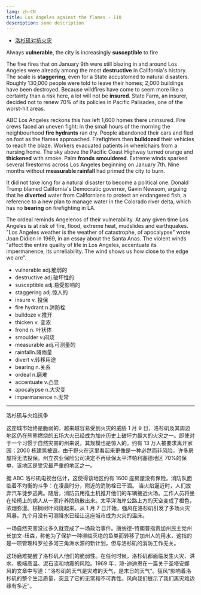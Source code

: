 ```yaml
---
lang: zh-CN
title: Los Angeles against the flames - 110
description: some description
---
```


- [洛杉矶对抗火灾](https://www.youtube.com/watch?v=f7khvy1vUQQ&t=987s)

Always **vulnerable**, the city is increasingly **susceptible** to fire

The five fires that on January 9th were still blazing in and around Los Angeles were already among the most **destructive** in California's history. The scale is **staggering**, even for a State accustomed to natural disasters. Roughly 130,000 people were told to leave their homes; 2,000 buildings have been destroyed.
Because wildfires have come to seem more like a certainty than a risk here, a lot will not be **insured**. State Farm, an insurer, decided not to renew 70% of its policies in Pacific Palisades, one of the worst-hit areas.

ABC Los Angeles reckons this has left 1,600 homes there uninsured. Fire crews faced an uneven fight: in the small hours of the morning the neighbourhood **fire hydrants** ran dry. People abandoned their cars and fled on foot as
the flames approached. Firefighters then **bulldozed** their vehicles to reach the blaze. Workers evacuated patients in wheelchairs from a nursing home. The sky above the Pacific Coast Highway turned orange and **thickened** with smoke. Palm **fronds** **smouldered**. Extreme winds sparked several firestorms across Los Angeles beginning on January 7th. Nine months without **measurable rainfall** had primed the city to burn.

It did not take long for a natural disaster to become a political one. Donald Trump blamed California's Democratic governor, Gavin Newsom, arguing that he **diverted** water from Californians to protect an endangered fish, a reference to a new plan to manage water in the Colorado river delta, which has no **bearing** on firefighting in LA.

The ordeal reminds Angelenos of their vulnerability. At any given time Los Angeles is at risk of fire, flood, extreme heat, mudslides and earthquakes. "Los Angeles weather is the weather of catastrophe, of apocalypse" wrote Joan Didion in 1969, in an essay about the Santa Anas. The violent winds "affect the entire quality of life in Los Angeles, accentuate its impermanence, its unreliability. The wind shows us how close to the edge we are".

- vulnerable adj.脆弱的
- destructive adj.破坏性的
- susceptible adj.易受影响的
- staggering adj.惊人的
- insure v. 投保
- fire hydrant n.消防栓
- bulldoze v.推开
- thicken v. 变浓
- frond n. 叶状体
- smoulder v.闷烧
- measurable adj.可测量的
- rainfalln.降雨量
- divert v.转移用途
- bearing n.关系
- ordeal n.磨难
- accentuate v.凸显
- apocalypse n.大灾变
- impermanence n.无常

---

洛杉矶与火焰抗争

这座城市始终是脆弱的，越来越容易受到火灾的威胁
1 月 9 日，洛杉矶及其周边地区仍在熊熊燃烧的五场大火已经成为加州历史上破坏力最大的火灾之一。即使对于一个习惯于自然灾害的州来说，其规模也是惊人的。约有 13 万人被要求离开家园；2000 栋建筑被毁。由于野火在这里看起来更像是一种必然而非风险，许多房屋将无法投保。州立农业保险公司决定不再续保太平洋帕利塞德地区 70%的保单，该地区是受灾最严重的地区之一。

据 ABC 洛杉矶电视台估计，这使得该地区约有 1600 座房屋没有保险。消防队面临着不均衡的斗争：在凌晨时分，附近的消防栓已干涸。
当火焰逼近时，人们放弃汽车徒步逃离。随后，消防员用推土机推开他们的车辆接近火场。工作人员将坐在轮椅上的病人从一家疗养院疏散出来。太平洋海岸公路上方的天空变成了橙色，浓烟弥漫。棕榈树叶闷烧起来。从 1 月 7 日开始，强风在洛杉矶引发了多场火灾风暴。九个月没有可测降水已经让这座城市成为火灾的温床。

一场自然灾害没过多久就变成了一场政治事件。唐纳德-特朗普指责加州民主党州长加文-纽森，称他为了保护一种濒临灭绝的鱼类而转移了加州人的用水，这指的是一项管理科罗拉多河三角洲水源的新计划，但与洛杉矶的消防工作无关。

这场磨难提醒了洛杉矶人他们的脆弱性。在任何时候，洛杉矶都面临发生火灾、洪水、极端高温、泥石流和地震的风险。1969 年，琼-迪迪恩在一篇关于圣塔安娜风的文章中写道：“洛杉矶的天气是灾难的天气，是末日的天气”。狂风“影响着洛杉矶的整个生活质量，突显了它的无常和不可靠性。风向我们展示了我们离灾难边缘有多近”。
